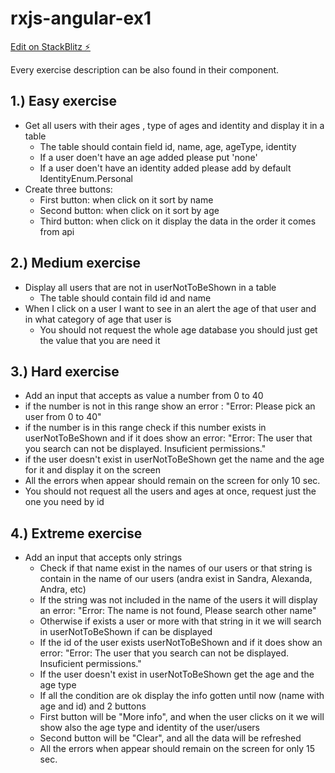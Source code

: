 # rxjs-angular-ex1

[Edit on StackBlitz ⚡️](https://stackblitz.com/edit/rxjs-angular-presentation-zeatkz)

Every exercise description can be also found in their component.

## 1.) Easy exercise

- Get all users with their ages , type of ages and identity and display it in a table
  - The table should contain field id, name, age, ageType, identity
  - If a user doen't have an age added please put 'none'
  - If a user doen't have an identity added please add by default IdentityEnum.Personal
- Create three buttons:
  - First button: when click on it sort by name
  - Second button: when click on it sort by age
  - Third button: when click on it display the data in the order it comes from api

## 2.) Medium exercise

- Display all users that are not in userNotToBeShown in a table <br>
  - The table should contain fild id and name
- When I click on a user I want to see in an alert the age of that user and in what category of age that user is
  - You should not request the whole age database you should just get the value that you are need it

## 3.) Hard exercise

- Add an input that accepts as value a number from 0 to 40
- if the number is not in this range show an error : "Error: Please pick an user from 0 to 40"
- if the number is in this range check if this number exists in userNotToBeShown and if it does show an error: "Error: The user that you search can not be displayed. Insuficient permissions."
- if the user doesn't exist in userNotToBeShown get the name and the age for it and display it on the screen
- All the errors when appear should remain on the screen for only 10 sec.
- You should not request all the users and ages at once, request just the one you need by id

## 4.) Extreme exercise

- Add an input that accepts only strings
  - Check if that name exist in the names of our users or that string is contain in the name of our users (andra exist in Sandra, Alexanda, Andra, etc)
  - If the string was not included in the name of the users it will display an error: "Error: The name is not found, Please search other name"
  - Otherwise if exists a user or more with that string in it we will search in userNotToBeShown if can be displayed
  - If the id of the user exists userNotToBeShown and if it does show an error: "Error: The user that you search can not be displayed. Insuficient permissions."
  - If the user doesn't exist in userNotToBeShown get the age and the age type
  - If all the condition are ok display the info gotten until now (name with age and id) and 2 buttons
  - First button will be "More info", and when the user clicks on it we will show also the age type and identity of the user/users
  - Second button will be "Clear", and all the data will be refreshed
  - All the errors when appear should remain on the screen for only 15 sec.
